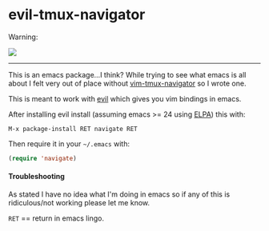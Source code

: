 # evil-tmux-navigator

Warning:

![](http://cl.ly/VDhe/no-idea-what-im-doing-dog.jpg)

--------

This is an emacs package...I think? While trying to see what emacs is
all about I felt very out of place without
[vim-tmux-navigator](https://github.com/christoomey/vim-tmux-navigator)
so I wrote one.

This is meant to work with [evil](http://www.emacswiki.org/emacs/Evil)
which gives you vim bindings in emacs.

After installing evil install (assuming emacs >= 24 using
[ELPA](http://www.emacswiki.org/emacs/ELPA)) this with:

```
M-x package-install RET navigate RET
```

Then require it in your `~/.emacs` with:

```lisp
(require 'navigate)
```

#### Troubleshooting

As stated I have no idea what I'm doing in emacs so if any of this is
ridiculous/not working please let me know.

`RET` == return in emacs lingo.
